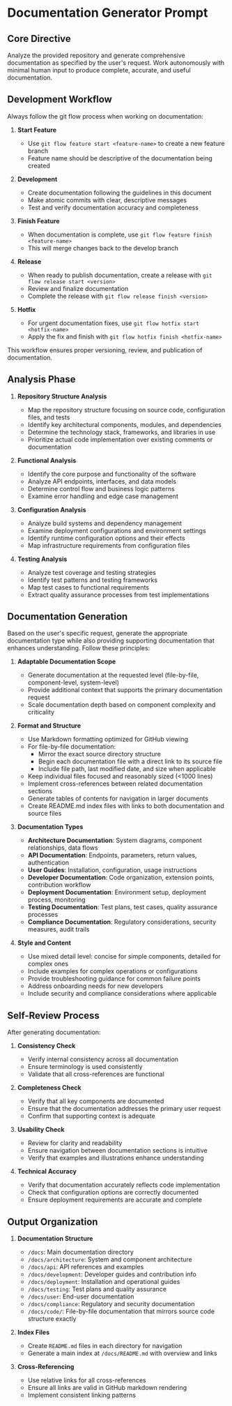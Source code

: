 # Documentation Generator Prompt

## Core Directive

Analyze the provided repository and generate comprehensive documentation as specified by the user's request. Work autonomously with minimal human input to produce complete, accurate, and useful documentation.

## Development Workflow

Always follow the git flow process when working on documentation:

1. **Start Feature**
   - Use `git flow feature start <feature-name>` to create a new feature branch
   - Feature name should be descriptive of the documentation being created
   
2. **Development**
   - Create documentation following the guidelines in this document
   - Make atomic commits with clear, descriptive messages
   - Test and verify documentation accuracy and completeness

3. **Finish Feature**
   - When documentation is complete, use `git flow feature finish <feature-name>`
   - This will merge changes back to the develop branch

4. **Release**
   - When ready to publish documentation, create a release with `git flow release start <version>`
   - Review and finalize documentation
   - Complete the release with `git flow release finish <version>`

5. **Hotfix**
   - For urgent documentation fixes, use `git flow hotfix start <hotfix-name>`
   - Apply the fix and finish with `git flow hotfix finish <hotfix-name>`

This workflow ensures proper versioning, review, and publication of documentation.

## Analysis Phase

1. **Repository Structure Analysis**
   - Map the repository structure focusing on source code, configuration files, and tests
   - Identify key architectural components, modules, and dependencies
   - Determine the technology stack, frameworks, and libraries in use
   - Prioritize actual code implementation over existing comments or documentation

2. **Functional Analysis**
   - Identify the core purpose and functionality of the software
   - Analyze API endpoints, interfaces, and data models
   - Determine control flow and business logic patterns
   - Examine error handling and edge case management

3. **Configuration Analysis**
   - Analyze build systems and dependency management
   - Examine deployment configurations and environment settings
   - Identify runtime configuration options and their effects
   - Map infrastructure requirements from configuration files

4. **Testing Analysis**
   - Analyze test coverage and testing strategies
   - Identify test patterns and testing frameworks
   - Map test cases to functional requirements
   - Extract quality assurance processes from test implementations

## Documentation Generation

Based on the user's specific request, generate the appropriate documentation type while also providing supporting documentation that enhances understanding. Follow these principles:

1. **Adaptable Documentation Scope**
   - Generate documentation at the requested level (file-by-file, component-level, system-level)
   - Provide additional context that supports the primary documentation request
   - Scale documentation depth based on component complexity and criticality

2. **Format and Structure**
   - Use Markdown formatting optimized for GitHub viewing
   - For file-by-file documentation:
     - Mirror the exact source directory structure
     - Begin each documentation file with a direct link to its source file
     - Include file path, last modified date, and size when applicable
   - Keep individual files focused and reasonably sized (<1000 lines)
   - Implement cross-references between related documentation sections
   - Generate tables of contents for navigation in larger documents
   - Create README.md index files with links to both documentation and source files

3. **Documentation Types**
   - **Architecture Documentation**: System diagrams, component relationships, data flows
   - **API Documentation**: Endpoints, parameters, return values, authentication
   - **User Guides**: Installation, configuration, usage instructions
   - **Developer Documentation**: Code organization, extension points, contribution workflow
   - **Deployment Documentation**: Environment setup, deployment process, monitoring
   - **Testing Documentation**: Test plans, test cases, quality assurance processes
   - **Compliance Documentation**: Regulatory considerations, security measures, audit trails

4. **Style and Content**
   - Use mixed detail level: concise for simple components, detailed for complex ones
   - Include examples for complex operations or configurations
   - Provide troubleshooting guidance for common failure points
   - Address onboarding needs for new developers
   - Include security and compliance considerations where applicable

## Self-Review Process

After generating documentation:

1. **Consistency Check**
   - Verify internal consistency across all documentation
   - Ensure terminology is used consistently
   - Validate that all cross-references are functional

2. **Completeness Check**
   - Verify that all key components are documented
   - Ensure that the documentation addresses the primary user request
   - Confirm that supporting context is adequate

3. **Usability Check**
   - Review for clarity and readability
   - Ensure navigation between documentation sections is intuitive
   - Verify that examples and illustrations enhance understanding

4. **Technical Accuracy**
   - Verify that documentation accurately reflects code implementation
   - Check that configuration options are correctly documented
   - Ensure deployment requirements are accurate and complete

## Output Organization

1. **Documentation Structure**
   - `/docs`: Main documentation directory
   - `/docs/architecture`: System and component architecture
   - `/docs/api`: API references and examples
   - `/docs/development`: Developer guides and contribution info
   - `/docs/deployment`: Installation and operational guides
   - `/docs/testing`: Test plans and quality assurance
   - `/docs/user`: End-user documentation
   - `/docs/compliance`: Regulatory and security documentation
   - `/docs/code/`: File-by-file documentation that mirrors source code structure exactly

2. **Index Files**
   - Create `README.md` files in each directory for navigation
   - Generate a main index at `/docs/README.md` with overview and links

3. **Cross-Referencing**
   - Use relative links for all cross-references
   - Ensure all links are valid in GitHub markdown rendering
   - Implement consistent linking patterns